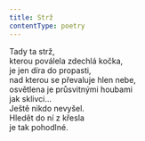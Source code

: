 ```yaml
---
title: Strž
contentType: poetry
---
```


<section>

Tady ta strž,  
kterou poválela zdechlá kočka,  
je jen díra do propasti,  
nad kterou se převaluje hlen nebe,  
osvětlena je průsvitnými houbami  
jak sklivci…  
Ještě nikdo nevyšel.  
Hledět do ní z křesla  
je tak pohodlné.

</section>
